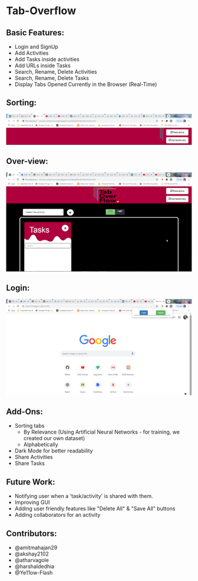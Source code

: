 # Tab-Overflow


## Basic Features:   
- Login and SignUp   
- Add Activities   
- Add Tasks inside activities   
- Add URLs inside Tasks  
- Search, Rename, Delete Activities  
- Search, Rename, Delete Tasks 
- Display Tabs Opened Currently in the Browser (Real-Time) 


## Sorting:
![](sorting.gif)

## Over-view:
![](tab-overflow.gif)

## Login:
![](login.gif)

## Add-Ons:    
- Sorting tabs    
  - By Relevance (Using Artificial Neural Networks - for training, we created our own dataset)    
  - Alphabetically
- Dark Mode for better readability   
- Share Activities 
- Share Tasks

## Future Work:
- Notifying user when a 'task/activity' is shared with them.
- Improving GUI
- Adding user friendly features like "Delete All" & "Save All" buttons
- Adding collaborators for an activity

## Contributors:   
- @amitmahajan29  
- @akshay2102    
- @atharvagole   
- @harshaldedhia   
- @Ye11ow-Flash    
